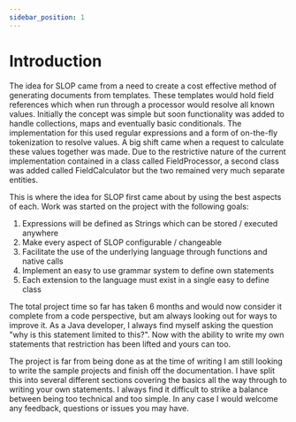```yaml
---
sidebar_position: 1
---
```


# Introduction
The idea for SLOP came from a need to create a cost effective method of generating documents from templates. These 
templates would hold field references which when run through a processor would resolve all known values. Initially 
the concept was simple but soon functionality was added to handle collections, maps and eventually basic conditionals. 
The implementation for this used regular expressions and a form of on-the-fly tokenization to resolve values. A big 
shift came when a request to calculate these values together was made. Due to the restrictive nature of the current 
implementation contained in a class called FieldProcessor, a second class was added called FieldCalculator but the two 
remained very much separate entities.

This is where the idea for SLOP first came about by using the best aspects of each. Work was started on the project 
with the following goals:
1. Expressions will be defined as Strings which can be stored / executed anywhere
2. Make every aspect of SLOP configurable / changeable
3. Facilitate the use of the underlying language through functions and native calls
4. Implement an easy to use grammar system to define own statements
5. Each extension to the language must exist in a single easy to define class

The total project time so far has taken 6 months and would now consider it complete from a code perspective, but am 
always looking out for ways to improve it. As a Java developer, I always find myself asking the question "why is this 
statement limited to this?". Now with the ability to write my own statements that restriction has been lifted and
yours can too.

The project is far from being done as at the time of writing I am still looking to write the sample projects and
finish off the documentation. I have split this into several different sections covering the basics all the way 
through to writing your own statements. I always find it difficult to strike a balance between being too technical 
and too simple. In any case I would welcome any feedback, questions or issues you may have.